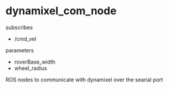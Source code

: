 # dynamixel_com_node

subscribes
* /cmd_vel

parameters
* roverBase_width
* wheel_radius

ROS nodes to communicate with dynamixel over the searial port  
